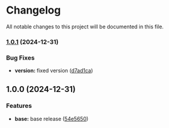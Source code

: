 # Changelog

All notable changes to this project will be documented in this file.

### [1.0.1](https://github.com/shamimice03/terraform-aws-ecs-capacity-provider/compare/v1.0.0...v1.0.1) (2024-12-31)


### Bug Fixes

* **version:** fixed version ([d7ad1ca](https://github.com/shamimice03/terraform-aws-ecs-capacity-provider/commit/d7ad1cad988ab0c4d17f494c01fec0f0fed187a3))

## 1.0.0 (2024-12-31)


### Features

* **base:** base release ([54e5650](https://github.com/shamimice03/terraform-aws-ecs-capacity-provider/commit/54e56503d867b04ab98959697a529e66775a0139))
